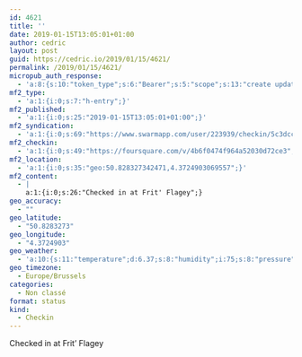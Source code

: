 ```yaml
---
id: 4621
title: ''
date: 2019-01-15T13:05:01+01:00
author: cedric
layout: post
guid: https://cedric.io/2019/01/15/4621/
permalink: /2019/01/15/4621/
micropub_auth_response:
  - 'a:8:{s:10:"token_type";s:6:"Bearer";s:5:"scope";s:13:"create update";s:2:"me";s:18:"https://cedric.io/";s:9:"issued_by";s:45:"https://cedric.io/wp-json/indieauth/1.0/token";s:9:"client_id";s:27:"https://ownyourswarm.p3k.io";s:9:"issued_at";i:1542614471;s:4:"user";i:1;s:13:"last_accessed";i:1547553919;}'
mf2_type:
  - 'a:1:{i:0;s:7:"h-entry";}'
mf2_published:
  - 'a:1:{i:0;s:25:"2019-01-15T13:05:01+01:00";}'
mf2_syndication:
  - 'a:1:{i:0;s:69:"https://www.swarmapp.com/user/223939/checkin/5c3dcc6de075500039fcd385";}'
mf2_checkin:
  - 'a:1:{i:0;s:49:"https://foursquare.com/v/4b6f0474f964a52030d72ce3";}'
mf2_location:
  - 'a:1:{i:0;s:35:"geo:50.828327342471,4.3724903069557";}'
mf2_content:
  - |
    a:1:{i:0;s:26:"Checked in at Frit' Flagey";}
geo_accuracy:
  - ""
geo_latitude:
  - "50.8283273"
geo_longitude:
  - "4.3724903"
geo_weather:
  - 'a:10:{s:11:"temperature";d:6.37;s:8:"humidity";i:75;s:8:"pressure";i:1020;s:10:"cloudiness";i:75;s:4:"wind";a:2:{s:5:"speed";d:5.1;s:6:"degree";i:250;}s:7:"summary";s:13:"broken clouds";s:4:"icon";s:15:"wi-cloudy-gusts";s:10:"visibility";i:10000;s:7:"sunrise";s:25:"2019-01-15T08:38:30+01:00";s:6:"sunset";s:25:"2019-01-15T17:05:08+01:00";}'
geo_timezone:
  - Europe/Brussels
categories:
  - Non classé
format: status
kind:
  - Checkin
---
```

Checked in at Frit&rsquo; Flagey